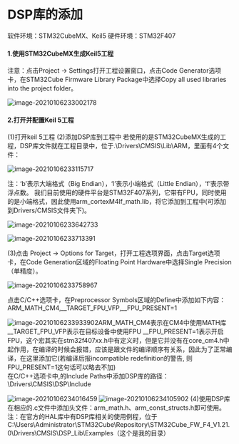 ﻿# DSP库的添加

软件环境：STM32CubeMX、Keil5
硬件环境：STM32F407

#### **1**.使用STM32CubeMX生成Keil5工程

注意：点击Project -> Settings打开工程设置窗口，点击Code Generator选项卡，在STM32Cube Firmware Library Package中选择Copy all used libraries into the project folder。

![image-20210106233002178](C:\Users\48394\AppData\Roaming\Typora\typora-user-images\image-20210106233002178.png)

#### **2**.打开并配置Keil 5工程

(1)打开keil 5工程
(2)添加DSP库到工程中
若使用的是STM32CubeMX生成的工程，DSP库文件就在工程目录中，位于.\Drivers\CMSIS\Lib\ARM，里面有4个文件：

![image-20210106233115717](C:\Users\48394\AppData\Roaming\Typora\typora-user-images\image-20210106233115717.png)

注：‘b’表示大端格式（Big Endian），‘l’表示小端格式（Little Endian），‘f’表示带浮点数。
我们目前使用的硬件平台是STM32F407系列，它带有FPU，同时使用的是小端格式，因此使用arm_cortexM4lf_math.lib，将它添加到工程中(可添加到Drivers/CMSIS文件夹下)。

![image-20210106233642733](C:\Users\48394\AppData\Roaming\Typora\typora-user-images\image-20210106233642733.png)

![image-20210106233713391](C:\Users\48394\AppData\Roaming\Typora\typora-user-images\image-20210106233713391.png)

(3)点击 Project -> Options for Target，打开工程选项界面，点击Target选项卡，在Code Generation区域的Floating Point Hardware中选择Single Precision（单精度）。

![image-20210106233758967](C:\Users\48394\AppData\Roaming\Typora\typora-user-images\image-20210106233758967.png)

点击C/C++选项卡，在Preprocessor Symbols区域的Define中添加如下内容：  
ARM_MATH_CM4,__TARGET_FPU_VFP,__FPU_PRESENT=1  

![image-20210106233933902](C:\Users\48394\AppData\Roaming\Typora\typora-user-images\image-20210106233933902.png)ARM_MATH_CM4表示在CM4中使用MATH库
__TARGET_FPU_VFP表示在目标设备中使用FPU
__FPU_PRESENT=1表示开启FPU，这个宏其实在stm32f407xx.h中有定义时，但是它并没有在core_cm4.h中起作用，在编译的时候会报错，应该是跟文件的编译顺序有关系，因此为了正常编译，在这里添加它(若编译后报incompatible redefinition的警告, 则FPU_PRESENT=1这句话可以略去不加)   
在C/C++选项卡中,的Include Paths中添加DSP库的路径：\Drivers\CMSIS\DSP\Include 

![image-20210106234016459](C:\Users\48394\AppData\Roaming\Typora\typora-user-images\image-20210106234016459.png)  ![image-20210106234105902](C:\Users\48394\AppData\Roaming\Typora\typora-user-images\image-20210106234105902.png)
(4)使用DSP库
在相应的.c文件中添加头文件：arm_math.h、arm_const_structs.h即可使用。  
注：在官方的HAL库中有DSP库相关的使用例程，位于
C:\Users\Administrator\STM32Cube\Repository\STM32Cube_FW_F4_V1.21.0\Drivers\CMSIS\DSP_Lib\Examples（这个是我的目录）

